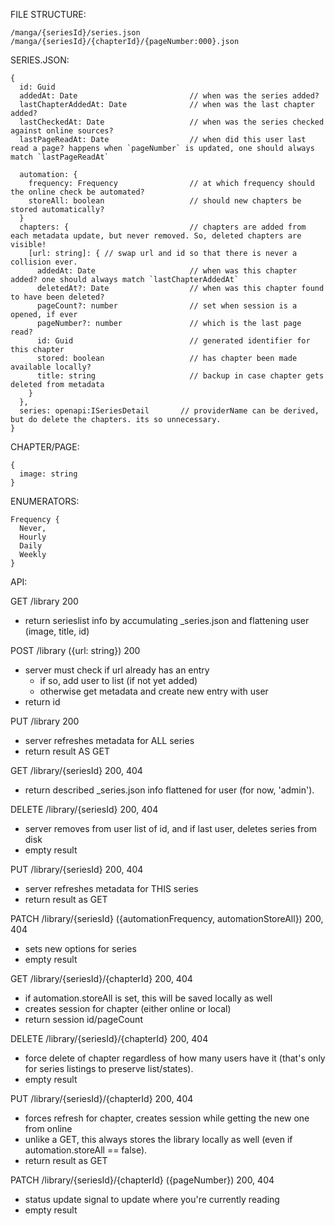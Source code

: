 FILE STRUCTURE:

    /manga/{seriesId}/series.json
    /manga/{seriesId}/{chapterId}/{pageNumber:000}.json

SERIES.JSON:

    {
      id: Guid
      addedAt: Date                         // when was the series added?
      lastChapterAddedAt: Date              // when was the last chapter added?
      lastCheckedAt: Date                   // when was the series checked against online sources?
      lastPageReadAt: Date                  // when did this user last read a page? happens when `pageNumber` is updated, one should always match `lastPageReadAt`

      automation: {
        frequency: Frequency                // at which frequency should the online check be automated?
        storeAll: boolean                   // should new chapters be stored automatically?
      }
      chapters: {                           // chapters are added from each metadata update, but never removed. So, deleted chapters are visible!
        [url: string]: { // swap url and id so that there is never a collision ever.
          addedAt: Date                     // when was this chapter added? one should always match `lastChapterAddedAt`
          deletedAt?: Date                  // when was this chapter found to have been deleted?
          pageCount?: number                // set when session is a opened, if ever
          pageNumber?: number               // which is the last page read?
          id: Guid                          // generated identifier for this chapter
          stored: boolean                   // has chapter been made available locally?
          title: string                     // backup in case chapter gets deleted from metadata
        }
      },
      series: openapi:ISeriesDetail       // providerName can be derived, but do delete the chapters. its so unnecessary.
    }

CHAPTER/PAGE: 

    {
      image: string
    }

ENUMERATORS:

    Frequency {
      Never,
      Hourly
      Daily
      Weekly
    }

API:

GET /library
  200
  - return serieslist info by accumulating _series.json and flattening user (image, title, id)

POST /library ({url: string})
  200
  - server must check if url already has an entry
    - if so, add user to list (if not yet added)
    - otherwise get metadata and create new entry with user
  - return id

PUT /library
  200
  - server refreshes metadata for ALL series
  - return result AS GET

GET /library/{seriesId}
  200, 404
  - return described _series.json info flattened for user (for now, 'admin').

DELETE /library/{seriesId}
  200, 404
  - server removes from user list of id, and if last user, deletes series from disk
  - empty result

PUT /library/{seriesId}
  200, 404
  - server refreshes metadata for THIS series
  - return result as GET

PATCH /library/{seriesId} ({automationFrequency, automationStoreAll})
  200, 404
  - sets new options for series
  - empty result

GET /library/{seriesId}/{chapterId}
  200, 404
  - if automation.storeAll is set, this will be saved locally as well
  - creates session for chapter (either online or local)
  - return session id/pageCount

DELETE /library/{seriesId}/{chapterId}
  200, 404
  - force delete of chapter regardless of how many users have it (that's only for series listings to preserve list/states).
  - empty result

PUT /library/{seriesId}/{chapterId}
  200, 404
  - forces refresh for chapter, creates session while getting the new one from online
  - unlike a GET, this always stores the library locally as well (even if automation.storeAll == false).
  - return result as GET
  
PATCH /library/{seriesId}/{chapterId} ({pageNumber})
  200, 404
  - status update signal to update where you're currently reading
  - empty result
